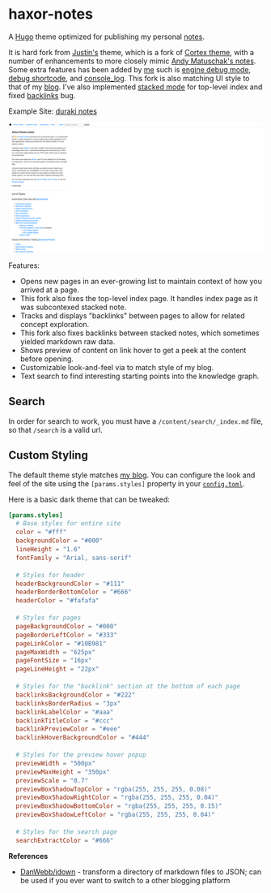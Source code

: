 # haxor-notes 

A [Hugo](https://gohugo.io/) theme optimized for publishing my personal [notes](http://notes.durakiconsulting.com).

It is hard fork from [Justin's](https://justindsmith.me) theme, which is a fork of [Cortex theme](https://github.com/jethrokuan/cortex), with a number of enhancements to more closely mimic [Andy Matuschak's notes](https://notes.andymatuschak.org). Some extra features has been added by [me](https://twitter.com/0xduraki) such is [engine debug mode](./layouts/partials/debugprint.html), [debug shortcode](./layouts/shortcodes/debug.html), and [console_log](./layouts/partials/console_log.html). This fork is also matching UI style to that of my [blog](https://duraki.github.io). I've also implemented [stacked mode](./layouts/partials/debugprint.html) for top-level index and fixed [backlinks](./layouts/partials/backlinks.html) bug.

Example Site: [duraki notes](http://notes.durakiconsulting/)

![Screenshot](./screenshot.png)

Features:

- Opens new pages in an ever-growing list to maintain context of how you arrived at a page.
- This fork also fixes the top-level index page. It handles index page as it was subcontexed stacked note. 
- Tracks and displays "backlinks" between pages to allow for related concept exploration.
- This fork also fixes backlinks between stacked notes, which sometimes yielded markdown raw data. 
- Shows preview of content on link hover to get a peek at the content before opening.
- Customizable look-and-feel via to match style of my blog.
- Text search to find interesting starting points into the knowledge graph.

## Search

In order for search to work, you must have a `/content/search/_index.md` file, so that `/search` is a valid url.

## Custom Styling

The default theme style matches [my blog](http://notes.durakiconsulting.com). You can configure the look and feel of the site using the `[params.styles]` property in your [`config.toml`](https://github.com/duraki/notes/themes/haxor-notes/blob/master/config.toml).

Here is a basic dark theme that can be tweaked:

```toml
[params.styles]
  # Base styles for entire site
  color = "#fff"
  backgroundColor = "#000"
  lineHeight = "1.6"
  fontFamily = "Arial, sans-serif"

  # Styles for header
  headerBackgroundColor = "#111"
  headerBorderBottomColor = "#666"
  headerColor = "#fafafa"

  # Styles for pages
  pageBackgroundColor = "#000"
  pageBorderLeftColor = "#333"
  pageLinkColor = "#10B981"
  pageMaxWidth = "625px"
  pageFontSize = "16px"
  pageLineHeight = "22px"

  # Styles for the "backlink" section at the bottom of each page
  backlinksBackgroundColor = "#222"
  backlinksBorderRadius = "3px"
  backlinkLabelColor = "#aaa"
  backlinkTitleColor = "#ccc"
  backlinkPreviewColor = "#eee"
  backlinkHoverBackgroundColor = "#444"

  # Styles for the preview hover popup
  previewWidth = "500px"
  previewMaxHeight = "350px"
  previewScale = "0.7"
  previewBoxShadowTopColor = "rgba(255, 255, 255, 0.08)"
  previewBoxShadowRightColor = "rgba(255, 255, 255, 0.04)"
  previewBoxShadowBottomColor = "rgba(255, 255, 255, 0.15)"
  previewBoxShadowLeftColor = "rgba(255, 255, 255, 0.04)"

  # Styles for the search page
  searchExtractColor = "#666"
```

**References**

* [DanWebb/jdown](https://github.com/DanWebb/jdown) - transform a directory of markdown files to JSON; can be used if you ever want to switch to a other blogging platform